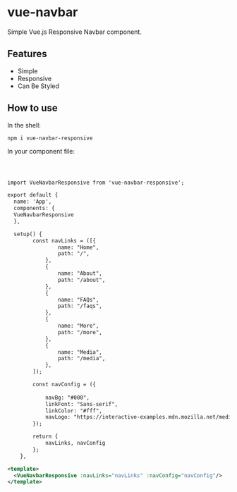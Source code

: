 # vue-navbar

Simple Vue.js Responsive Navbar component.



## Features

- Simple
- Responsive
- Can Be Styled  




## How to use


In the shell:            

```
npm i vue-navbar-responsive
```
In your component file:
```xml



import VueNavbarResponsive from 'vue-navbar-responsive';

export default {
  name: 'App',
  components: {
  VueNavbarResponsive
  },

  setup() {
        const navLinks = ([{
                name: "Home",
                path: "/",
            },
            {
                name: "About",
                path: "/about",
            },
            {
                name: "FAQs",
                path: "/faqs",
            },
            {
                name: "More",
                path: "/more",
            },
            {
                name: "Media",
                path: "/media",
            },
        ]);

        const navConfig = ({
            
            navBg: "#000",
            linkFont: "Sans-serif",
            linkColor: "#fff",
            navLogo: "https://interactive-examples.mdn.mozilla.net/media/cc0-images/grapefruit-slice-332-332.jpg",
        });

        return {
            navLinks, navConfig
        };
    },
```


```xml
<template>
  <VueNavbarResponsive :navLinks="navLinks" :navConfig="navConfig"/>
</template>
```



